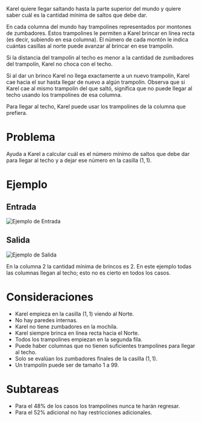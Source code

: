 Karel quiere llegar saltando hasta la parte superior del mundo y quiere saber cuál es la cantidad mínima de saltos que debe dar.

En cada columna del mundo hay trampolines representados por montones de zumbadores. Estos trampolines le permiten a Karel brincar en línea recta (es decir, subiendo en esa columna).
El número de cada montón le indica cuántas casillas al norte puede avanzar al brincar en ese trampolín.

Si la distancia del trampolín al techo es menor a la cantidad de zumbadores del trampolín, Karel no choca con el techo.

Si al dar un brinco Karel no llega exactamente a un nuevo trampolín, Karel cae hacia el sur hasta llegar de nuevo a algún trampolín. Observa que si Karel cae al mismo trampolín del que saltó, significa que no puede llegar al techo usando los trampolines de esa columna.

Para llegar al techo, Karel puede usar los trampolines de la columna que prefiera.

# Problema

Ayuda a Karel a calcular cuál es el número mínimo de saltos que debe dar para llegar al techo y a dejar ese número en la casilla $(1,1)$.

# Ejemplo

## Entrada

![Ejemplo de Entrada](sample.in.png)

## Salida

![Ejemplo de Salida](salida.in.png)

En la columna 2 la cantidad mínima de brincos es 2.
En este ejemplo todas las columnas llegan al techo; esto no es cierto en todos los casos.

# Consideraciones

- Karel empieza en la casilla $(1,1)$ viendo al Norte.
- No hay paredes internas.
- Karel no tiene zumbadores en la mochila.
- Karel siempre brinca en línea recta hacia el Norte.
- Todos los trampolines empiezan en la segunda fila.
- Puede haber columnas que no tienen suficientes trampolines para llegar al techo.
- Solo se evalúan los zumbadores finales de la casilla $(1,1)$.
- Un trampolín puede ser de tamaño 1 a 99.

# Subtareas

- Para el 48% de los casos los trampolines nunca te harán regresar.
- Para el 52% adicional no hay restricciones adicionales.
